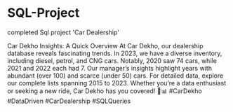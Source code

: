 # SQL-Project
completed Sql project 'Car Dealership'

Car Dekho Insights:
A Quick Overview At Car Dekho, our dealership database reveals fascinating trends. In 2023, we have a diverse inventory, including diesel, petrol, and CNG cars. Notably, 2020 saw 74 cars, while 2021 and 2022 each had 7. Our manager’s insights highlight years with abundant (over 100) and scarce (under 50) cars. For detailed data, explore our complete lists spanning 2015 to 2023. Whether you’re a data enthusiast or seeking a new ride, Car Dekho has you covered! 🚗📊 #CarDekho #DataDriven #CarDealership #SQLQueries


